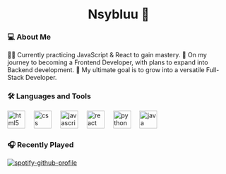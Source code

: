 <h1 align="center">Nsybluu 🚀</h1>

###

<h3 align="left">💻 About Me</h3>

<p align="left">
👨‍💻 Currently practicing JavaScript & React to gain mastery. 
🌱 On my journey to becoming a Frontend Developer, with plans to expand into Backend development.  
🎯 My ultimate goal is to grow into a versatile Full-Stack Developer.
</p>

###

<h3 align="left">🛠 Languages and Tools</h3>

<div align="left">
  <img src="https://cdn.jsdelivr.net/gh/devicons/devicon/icons/html5/html5-original.svg" height="40" alt="html5 logo" />
  <img width="12" />
  <img src="https://cdn.jsdelivr.net/gh/devicons/devicon/icons/css3/css3-original.svg" height="40" alt="css logo" />
  <img width="12" />
  <img src="https://cdn.jsdelivr.net/gh/devicons/devicon/icons/javascript/javascript-original.svg" height="40" alt="javascript logo" />
  <img width="12" />
  <img src="https://cdn.jsdelivr.net/gh/devicons/devicon/icons/react/react-original.svg" height="40" alt="react logo" />
  <img width="12" />
  <img src="https://cdn.jsdelivr.net/gh/devicons/devicon/icons/python/python-original.svg" height="40" alt="python logo" />
  <img width="12" />
  <img src="https://cdn.jsdelivr.net/gh/devicons/devicon/icons/java/java-original.svg" height="40" alt="java logo" />
</div>

### 🎧 Recently Played

[![spotify-github-profile](https://spotify-github-profile.kittinanx.com/api/view?uid=31jdltkjnbhtr7jmkgyprwlctxgq&cover_image=true&theme=default&show_offline=false&background_color=121212&interchange=false)](https://spotify-github-profile.kittinanx.com/api/view?uid=31jdltkjnbhtr7jmkgyprwlctxgq&redirect=true)

